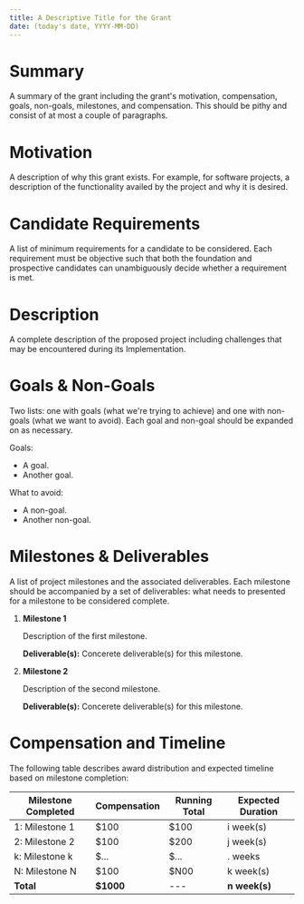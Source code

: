 ```yaml
---
title: A Descriptive Title for the Grant
date: (today's date, YYYY-MM-DD)
---
```


# Summary
[summary]: #summary

A summary of the grant including the grant's motivation, compensation, goals,
non-goals, milestones, and compensation. This should be pithy and consist
of at most a couple of paragraphs.

# Motivation
[motivation]: #motivation

A description of why this grant exists. For example, for software projects, a
description of the functionality availed by the project and why it is desired.

# Candidate Requirements
[requirements]: #requirements

A list of minimum requirements for a candidate to be considered. Each
requirement must be objective such that both the foundation and prospective
candidates can unambiguously decide whether a requirement is met.

# Description
[description]: #description

A complete description of the proposed project including challenges that may be
encountered during its Implementation.

# Goals & Non-Goals
[goals]: #goals

Two lists: one with goals (what we're trying to achieve) and one with non-goals
(what we want to avoid). Each goal and non-goal should be expanded on as
necessary.

Goals:

  * A goal.
  * Another goal.

What to avoid:

  * A non-goal.
  * Another non-goal.

# Milestones & Deliverables
[milestones]: #milestones

A list of project milestones and the associated deliverables. Each milestone
should be accompanied by a set of deliverables: what needs to presented for a
milestone to be considered complete.

  1. **Milestone 1**

     Description of the first milestone.

     **Deliverable(s):** Concerete deliverable(s) for this milestone.

  2. **Milestone 2**

     Description of the second milestone.

     **Deliverable(s):** Concerete deliverable(s) for this milestone.

# Compensation and Timeline
[compensation]: #compensation

The following table describes award distribution and expected timeline based on
milestone completion:

| Milestone Completed | Compensation | Running Total | Expected Duration |
|---------------------|--------------|---------------|-------------------|
| 1: Milestone 1      | $100         | $100          | i week(s)         |
| 2: Milestone 2      | $100         | $200          | j week(s)         |
| k: Milestone k      | $...         | $...          | . weeks           |
| N: Milestone N      | $100         | $N00          | k week(s)         |
| **Total**           | **$1000**    | ---           | **n week(s)**     |

